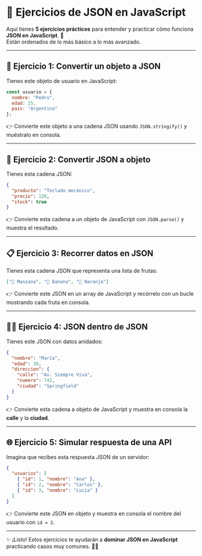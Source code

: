 # 📘 Ejercicios de JSON en JavaScript

Aquí tienes **5 ejercicios prácticos** para entender y practicar cómo
funciona **JSON en JavaScript**. 🚀\
Están ordenados de lo más básico a lo más avanzado.

------------------------------------------------------------------------

## 📝 Ejercicio 1: Convertir un objeto a JSON

Tienes este objeto de usuario en JavaScript:

``` js
const usuario = {
  nombre: "Pedro",
  edad: 25,
  pais: "Argentina"
};
```

👉 Convierte este objeto a una cadena JSON usando `JSON.stringify()` y
muéstralo en consola.

------------------------------------------------------------------------

## 🔄 Ejercicio 2: Convertir JSON a objeto

Tienes esta cadena JSON:

``` json
{
  "producto": "Teclado mecánico",
  "precio": 120,
  "stock": true
}
```

👉 Convierte esta cadena a un objeto de JavaScript con `JSON.parse()` y
muestra el resultado.

------------------------------------------------------------------------

## 📋 Ejercicio 3: Recorrer datos en JSON

Tienes esta cadena JSON que representa una lista de frutas:

``` json
["🍎 Manzana", "🍌 Banana", "🍊 Naranja"]
```

👉 Convierte este JSON en un array de JavaScript y recórrelo con un
bucle mostrando cada fruta en consola.

------------------------------------------------------------------------

## 🧑‍💻 Ejercicio 4: JSON dentro de JSON

Tienes este JSON con datos anidados:

``` json
{
  "nombre": "María",
  "edad": 30,
  "direccion": {
    "calle": "Av. Siempre Viva",
    "numero": 742,
    "ciudad": "Springfield"
  }
}
```

👉 Convierte esta cadena a objeto de JavaScript y muestra en consola la
**calle** y la **ciudad**.

------------------------------------------------------------------------

## 🌐 Ejercicio 5: Simular respuesta de una API

Imagina que recibes esta respuesta JSON de un servidor:

``` json
{
  "usuarios": [
    { "id": 1, "nombre": "Ana" },
    { "id": 2, "nombre": "Carlos" },
    { "id": 3, "nombre": "Lucía" }
  ]
}
```

👉 Convierte este JSON en objeto y muestra en consola el nombre del
usuario con `id = 2`.

------------------------------------------------------------------------

✨ ¡Listo! Estos ejercicios te ayudarán a **dominar JSON en JavaScript**
practicando casos muy comunes. 💪🔥
